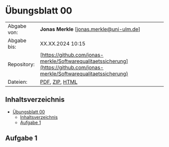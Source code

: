 # Übungsblatt 00

|   |            |
|---|------------|
| Abgabe von: | **Jonas Merkle** [[jonas.merkle@uni-ulm.de](mailto:jonas.merkle@un-ulm.de?subject=%C3%9Cbung%20Angewandte%20Stochastik)] |
| Abgabe bis: | XX.XX.2024 10:15 |
| Repository: | [https://github.com/jonas-merkle/Softwarequalitaetssicherung](https://github.com/jonas-merkle/Softwarequalitaetssicherung) |
| Dateien:    | [PDF](https://jonas-merkle.github.io/Softwarequalitaetssicherung/Uebungsblatt00/Uebungsblatt00_Jonas-Merkle.pdf), [ZIP](https://jonas-merkle.github.io/Softwarequalitaetssicherung/Uebungsblatt00/Uebungsblatt00_Jonas-Merkle.zip), [HTML](https://jonas-merkle.github.io/Softwarequalitaetssicherung/Uebungsblatt00/Uebungsblatt00_Jonas-Merkle.html) |

## Inhaltsverzeichnis

- [Übungsblatt 00](#übungsblatt-00)
  - [Inhaltsverzeichnis](#inhaltsverzeichnis)
  - [Aufgabe 1](#aufgabe-1)

## Aufgabe 1
